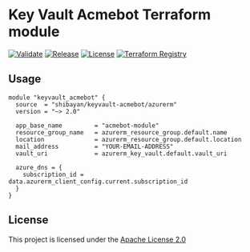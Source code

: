 # Key Vault Acmebot Terraform module

[![Validate](https://github.com/shibayan/terraform-azurerm-keyvault-acmebot/actions/workflows/validate.yml/badge.svg)](https://github.com/shibayan/terraform-azurerm-keyvault-acmebot/actions/workflows/validate.yml)
[![Release](https://badgen.net/github/release/shibayan/terraform-azurerm-keyvault-acmebot)](https://github.com/shibayan/terraform-azurerm-keyvault-acmebot/releases/latest)
[![License](https://badgen.net/github/license/shibayan/terraform-azurerm-keyvault-acmebot)](https://github.com/shibayan/terraform-azurerm-keyvault-acmebot/blob/master/LICENSE)
[![Terraform Registry](https://badgen.net/badge/terraform/registry/5c4ee5)](https://registry.terraform.io/modules/shibayan/keyvault-acmebot/azurerm/latest)

## Usage

```hcl
module "keyvault_acmebot" {
  source  = "shibayan/keyvault-acmebot/azurerm"
  version = "~> 2.0"

  app_base_name         = "acmebot-module"
  resource_group_name   = azurerm_resource_group.default.name
  location              = azurerm_resource_group.default.location
  mail_address          = "YOUR-EMAIL-ADDRESS"
  vault_uri             = azurerm_key_vault.default.vault_uri

  azure_dns = {
    subscription_id = data.azurerm_client_config.current.subscription_id
  }
}
```

## License

This project is licensed under the [Apache License 2.0](https://github.com/shibayan/terraform-azurerm-keyvault-acmebot/blob/master/LICENSE)
